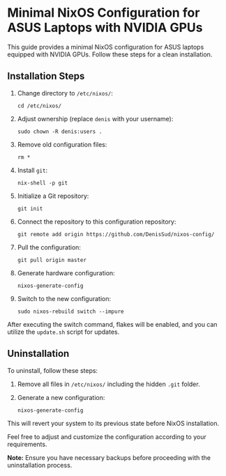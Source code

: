# Minimal NixOS Configuration for ASUS Laptops with NVIDIA GPUs

This guide provides a minimal NixOS configuration for ASUS laptops equipped with NVIDIA GPUs. Follow these steps for a clean installation.

## Installation Steps

1. Change directory to `/etc/nixos/`:

    ```
    cd /etc/nixos/
    ```

2. Adjust ownership (replace `denis` with your username):

    ```
    sudo chown -R denis:users .
    ```

3. Remove old configuration files:

    ```
    rm *
    ```

4. Install `git`:

    ```
    nix-shell -p git
    ```

5. Initialize a Git repository:

    ```
    git init
    ```

6. Connect the repository to this configuration repository:

    ```
    git remote add origin https://github.com/DenisSud/nixos-config/
    ```

7. Pull the configuration:

    ```
    git pull origin master
    ```

8. Generate hardware configuration:

    ```
    nixos-generate-config
    ```

9. Switch to the new configuration:

    ```
    sudo nixos-rebuild switch --impure
    ```

After executing the switch command, flakes will be enabled, and you can utilize the `update.sh` script for updates.

## Uninstallation

To uninstall, follow these steps:

1. Remove all files in `/etc/nixos/` including the hidden `.git` folder.

2. Generate a new configuration:

    ```
    nixos-generate-config
    ```

This will revert your system to its previous state before NixOS installation.

Feel free to adjust and customize the configuration according to your requirements.

**Note:** Ensure you have necessary backups before proceeding with the uninstallation process.

